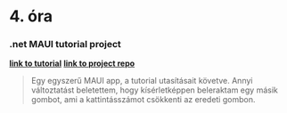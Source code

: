 # 4. óra

### .net MAUI tutorial project

**[link to tutorial](https://learn.microsoft.com/en-us/dotnet/maui/get-started/first-app?pivots=devices-windows&tabs=vswin)**
**[link to project repo](https://github.com/Etereke/MauiApp1)**

> Egy egyszerű MAUI app, a tutorial utasításait követve. Annyi változtatást beletettem, hogy kísérletképpen beleraktam egy másik gombot, ami a kattintásszámot csökkenti az eredeti gombon.

